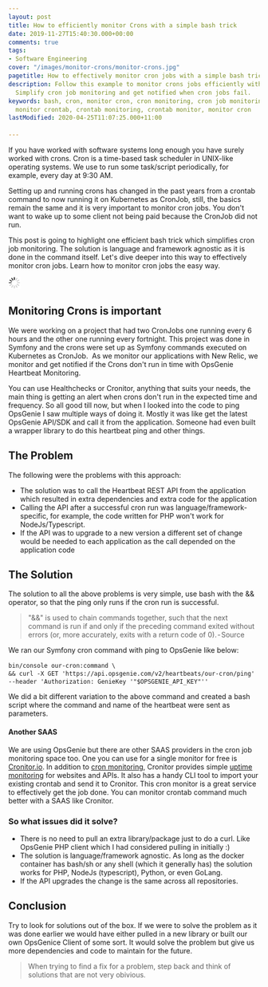 ```yaml
---
layout: post
title: How to efficiently monitor Crons with a simple bash trick
date: 2019-11-27T15:40:30.000+00:00
comments: true
tags:
- Software Engineering
cover: "/images/monitor-crons/monitor-crons.jpg"
pagetitle: How to effectively monitor cron jobs with a simple bash trick
description: Follow this example to monitor crons jobs efficiently with a bash trick.
  Simplify cron job monitoring and get notified when cron jobs fail.
keywords: bash, cron, monitor cron, cron monitoring, cron job monitoring, cron monitor,
  monitor crontab, crontab monitoring, crontab monitor, monitor cron
lastModified: 2020-04-25T11:07:25.000+11:00

---
```

If you have worked with software systems long enough you have surely worked with crons. Cron is a time-based task scheduler in UNIX-like operating systems. We use to run some task/script periodically, for example, every day at 9:30 AM.

Setting up and running crons has changed in the past years from a crontab command to now running it on Kubernetes as CronJob, still, the basics remain the same and it is very important to monitor cron jobs. You don't want to wake up to some client not being paid because the CronJob did not run.

This post is going to highlight one efficient bash trick which simplifies cron job monitoring. The solution is language and framework agnostic as it is done in the command itself. Let's dive deeper into this way to effectively monitor cron jobs. Learn how to monitor cron jobs the easy way.

<img class="center" src="/images/generic/loading.gif" data-echo="/images/monitor-crons/monitor-crons.jpg" title="Use a bash trick to efficiently monitor cron jobs" alt="Use a bash trick to efficiently monitor cron jobs">

<!-- more -->

## Monitoring Crons is important

We were working on a project that had two CronJobs one running every 6 hours and the other one running every fortnight. This project was done in Symfony and the crons were set up as Symfony commands executed on Kubernetes as CronJob. 
As we monitor our applications with New Relic, we monitor and get notified if the Crons don't run in time with OpsGenie Heartbeat Monitoring. 


You can use Healthchecks or Cronitor, anything that suits your needs, the main thing is getting an alert when crons don't run in the expected time and frequency.
So all good till now, but when I looked into the code to ping OpsGenie I saw multiple ways of doing it. Mostly it was like get the latest OpsGenie API/SDK and call it from the application. Someone had even built a wrapper library to do this heartbeat ping and other things.

## The Problem

The following were the problems with this approach:

* The solution was to call the Heartbeat REST API from the application which resulted in extra dependencies and extra code for the application
* Calling the API after a successful cron run was language/framework-specific, for example, the code written for PHP won't work for NodeJs/Typescript.
* If the API was to upgrade to a new version a different set of change would be needed to each application as the call depended on the application code

## The Solution

The solution to all the above problems is very simple, use bash with the && operator, so that the ping only runs if the cron run is successful.

> "&&" is used to chain commands together, such that the next command is run if and only if the preceding command exited without errors (or, more accurately, exits with a return code of 0). - Source

We ran our Symfony cron command with ping to OpsGenie like below:

    bin/console our-cron:command \
    && curl -X GET 'https://api.opsgenie.com/v2/heartbeats/our-cron/ping' --header 'Authorization: GenieKey '"$OPSGENIE_API_KEY"''

We did a bit different variation to the above command and created a bash script where the command and name of the heartbeat were sent as parameters.

#### Another SAAS

We are using OpsGenie but there are other SAAS providers in the cron job monitoring space too. One you can use for a single monitor for free is [Cronitor.io](https://cronitor.io/). In addition to [cron monitoring](https://cronitor.io/cron-job-monitoring), Cronitor provides simple [uptime monitoring](https://cronitor.io/uptime-monitoring) for websites and APIs. It also has a handy CLI tool to import your existing crontab and send it to Cronitor. This cron monitor is a great service to effectively get the job done. You can monitor crontab command much better with a SAAS like Cronitor.

### So what issues did it solve?

* There is no need to pull an extra library/package just to do a curl. Like OpsGenie PHP client which I had considered pulling in initially :)
* The solution is language/framework agnostic. As long as the docker container has bash/sh or any shell (which it generally has) the solution works for PHP, NodeJs (typescript), Python, or even GoLang.
* If the API upgrades the change is the same across all repositories.

## Conclusion

Try to look for solutions out of the box. If we were to solve the problem as it was done earlier we would have either pulled in a new library or built our own OpsGenice Client of some sort. It would solve the problem but give us more dependencies and code to maintain for the future.

> When trying to find a fix for a problem, step back and think of solutions that are not very obivious.